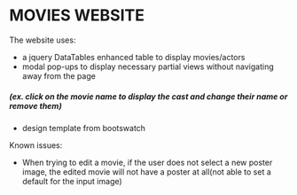 # MOVIES WEBSITE

The website uses:
  - a jquery DataTables enhanced table to display movies/actors
  - modal pop-ups to display necessary partial views without navigating away from the page 
  ##### (ex. click on the movie name to display the cast and change their name or remove them)
  - design template from bootswatch

Known issues:
* When trying to edit a movie, if the user does not select a new poster image, the edited movie will not have a poster at all(not able to set a default for the input image)